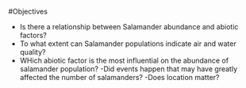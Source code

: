 #Objectives
- Is there a relationship between Salamander abundance and abiotic factors?
- To what extent can Salamander populations indicate air and water quality?
- WHich abiotic factor is the most influential on the abundance of salamander population?
-Did events happen that may have greatly affected the number of salamanders?
-Does location matter?
